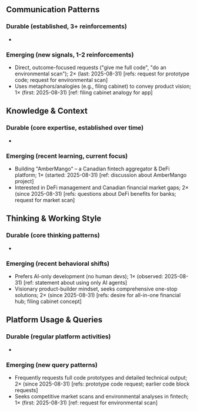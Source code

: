 ## Communication Patterns
### Durable (established, 3+ reinforcements)
- 

### Emerging (new signals, 1-2 reinforcements)
- Direct, outcome-focused requests ("give me full code", "do an environmental scan"); 2× (last: 2025-08-31) [refs: request for prototype code; request for environmental scan]
- Uses metaphors/analogies (e.g., filing cabinet) to convey product vision; 1× (first: 2025-08-31) [ref: filing cabinet analogy for app]

## Knowledge & Context
### Durable (core expertise, established over time)
- 

### Emerging (recent learning, current focus)  
- Building "AmberMango" – a Canadian fintech aggregator & DeFi platform; 1× (started: 2025-08-31) [ref: discussion about AmberMango project]
- Interested in DeFi management and Canadian financial market gaps; 2× (since 2025-08-31) [refs: questions about DeFi benefits for banks; request for market scan]

## Thinking & Working Style
### Durable (core thinking patterns)
- 

### Emerging (recent behavioral shifts)
- Prefers AI-only development (no human devs); 1× (observed: 2025-08-31) [ref: statement about using only AI agents]
- Visionary product-builder mindset, seeks comprehensive one-stop solutions; 2× (since 2025-08-31) [refs: desire for all-in-one financial hub; filing cabinet concept]

## Platform Usage & Queries
### Durable (regular platform activities)
- 

### Emerging (new query patterns)
- Frequently requests full code prototypes and detailed technical output; 2× (since 2025-08-31) [refs: prototype code request; earlier code block requests]
- Seeks competitive market scans and environmental analyses in fintech; 1× (first: 2025-08-31) [ref: request for environmental scan]